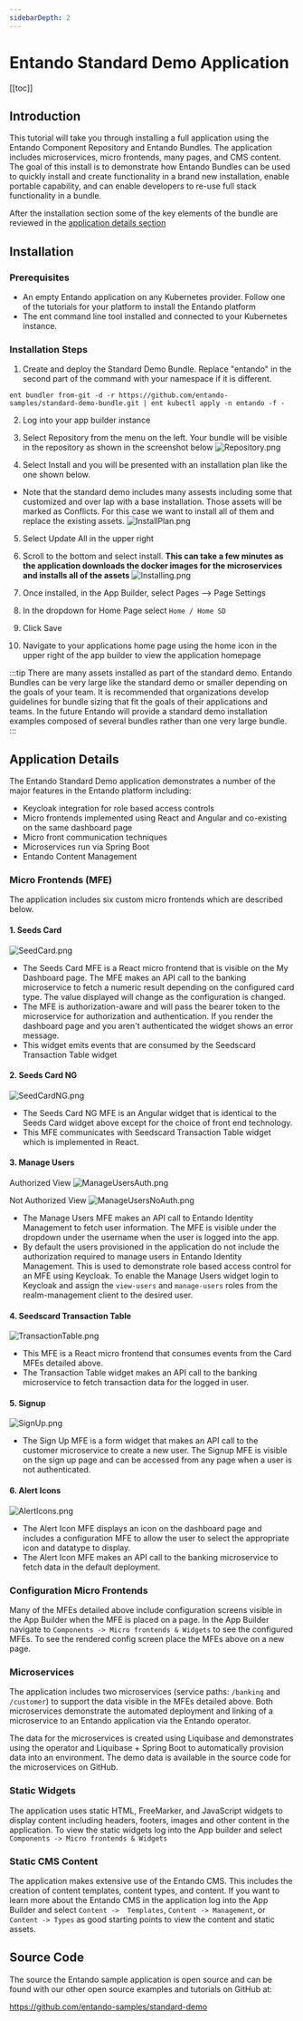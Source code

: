 ```yaml
---
sidebarDepth: 2
---
```


# Entando Standard Demo Application

[[toc]]

## Introduction
This tutorial will take you through installing a full application using the Entando Component Repository and Entando Bundles. The application includes microservices, micro frontends, many pages, and CMS content. The goal of this install is to demonstrate how Entando Bundles can be used to quickly install and create functionality in a brand new installation, enable portable capability, and can enable developers to re-use full stack functionality in a bundle.

After the installation section some of the key elements of the bundle are reviewed in the [application details section](#application-details)

## Installation

### Prerequisites
  - An empty Entando application on any Kubernetes provider. Follow one of the tutorials for your platform to install the Entando platform
  - The ent command line tool installed and connected to your Kubernetes instance.

### Installation Steps

1. Create and deploy the Standard Demo Bundle. Replace "entando" in the second part of the command with your namespace if it is different.

```
ent bundler from-git -d -r https://github.com/entando-samples/standard-demo-bundle.git | ent kubectl apply -n entando -f -
```

2. Log into your app builder instance

3. Select Repository from the menu on the left. Your bundle will be visible in the repository as shown in the screenshot below
![Repository.png](./images/Repository.png)

4. Select Install and you will be presented with an installation plan like the one shown below.
  - Note that the standard demo includes many assests including some that customized and over lap with a base installation. Those assets will be marked as Conflicts. For this case we want to install all of them and replace the existing assets.
![InstallPlan.png](./images/InstallPlan.png)

5. Select Update All in the upper right

6. Scroll to the bottom and select install. __This can take a few minutes as the application downloads the docker images for the microservices and installs all of the assets__
![Installing.png](./images/Installing.png)

7. Once installed, in the App Builder, select Pages --> Page Settings

8. In the dropdown for Home Page select `Home / Home SD`

9. Click Save

10. Navigate to your applications home page using the home icon in the upper right of the app builder to view the application homepage


:::tip
There are many assets installed as part of the standard demo. Entando Bundles can be very large like the standard demo or smaller depending on the goals of your team. It is recommended that organizations develop guidelines for bundle sizing that fit the goals of their applications and teams. In the future Entando will provide a standard demo installation examples composed of several bundles rather than one very large bundle.
:::


## Application Details

The Entando Standard Demo application demonstrates a number of the major features in the Entando platform including:
 * Keycloak integration for role based access controls
 * Micro frontends implemented using React and Angular and co-existing on the same dashboard page
 * Micro front communication techniques
 * Microservices run via Spring Boot
 * Entando Content Management

### Micro Frontends (MFE)

The application includes six custom micro frontends which are described below.

#### 1. Seeds Card

![SeedCard.png](./images/SeedCard.png)

  - The Seeds Card MFE is a React micro frontend that is visible on the My Dashboard page. The MFE makes an API call to the banking microservice to fetch a numeric result depending on the configured card type. The value displayed will change as the configuration is changed.
  - The MFE is authorization-aware and will pass the bearer token to the microservice for authorization and authentication. If you render the dashboard page and you aren't authenticated the widget shows an error message.
  - This widget emits events that are consumed by the Seedscard Transaction Table widget

#### 2. Seeds Card NG

![SeedCardNG.png](./images/SeedCardNG.png)

  - The Seeds Card NG MFE is an Angular widget that is identical to the Seeds Card widget above except for the choice of front end technology.
  - This MFE communicates with Seedscard Transaction Table widget which is implemented in React.

#### 3. Manage Users

Authorized View
![ManageUsersAuth.png](./images/ManageUsersAuth.png)

Not Authorized View
![ManageUsersNoAuth.png](./images/ManageUsersNoAuth.png)


  - The Manage Users MFE makes an API call to Entando Identity Management to fetch user information. The MFE is visible under the dropdown under the username when the user is logged into the app.
  - By default the users provisioned in the application do not include the authorization required to manage users in Entando Identity Management. This is used to demonstrate role based access control for an MFE using Keycloak. To enable the Manage Users widget login to Keycloak and assign the `view-users` and `manage-users` roles from the realm-management client to the desired user.

#### 4. Seedscard Transaction Table

![TransactionTable.png](./images/TransactionTable.png)

  - This MFE is a React micro frontend that consumes events from the Card MFEs detailed above.
  - The Transaction Table widget makes an API call to the banking microservice to fetch transaction data for the logged in user.

#### 5. Signup

![SignUp.png](./images/SignUp.png)

  - The Sign Up MFE is a form widget that makes an API call to the customer microservice to create a new user. The Signup MFE is visible on the sign up page and can be accessed from any page when a user is not authenticated.

#### 6. Alert Icons

![AlertIcons.png](./images/AlertIcons.png)

  - The Alert Icon MFE displays an icon on the dashboard page and includes a configuration MFE to allow the user to select the appropriate icon and datatype to display.
  - The Alert Icon MFE makes an API call to the banking microservice to fetch data in the default deployment.  

### Configuration Micro Frontends

Many of the MFEs detailed above include configuration screens visible in the App Builder when the MFE is placed on a page. In the App Builder navigate to `Components -> Micro frontends & Widgets` to see the configured MFEs. To see the rendered config screen place the MFEs above on a new page.

### Microservices

The application includes two microservices (service paths: `/banking` and `/customer`) to support the data visible in the MFEs detailed above. Both microservices demonstrate the automated deployment and linking of a microservice to an Entando application via the Entando operator.

The data for the microservices is created using Liquibase and demonstrates using the operator and Liquibase + Spring Boot to automatically provision data into an environment. The demo data is available in the source code for the microservices on GitHub.

### Static Widgets

The application uses static HTML, FreeMarker, and JavaScript widgets to display content including headers, footers, images and other content in the application. To view the static widgets log into the App builder and select `Components -> Micro frontends & Widgets`

### Static CMS Content

The application makes extensive use of the Entando CMS. This includes the creation of content templates, content types, and content. If you want to learn more about the Entando CMS in the application log into the App Builder and select `Content ->  Templates`, `Content -> Management`, or `Content -> Types` as good starting points to view the content and static assets.



## Source Code
The source the Entando sample application is open source and can be found with our other open source examples and tutorials on GitHub at:

<https://github.com/entando-samples/standard-demo>

